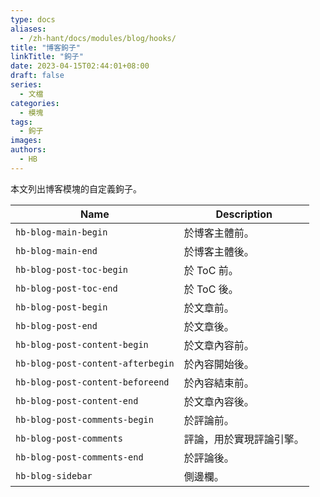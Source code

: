 ```yaml
---
type: docs
aliases:
  - /zh-hant/docs/modules/blog/hooks/
title: "博客鉤子"
linkTitle: "鉤子"
date: 2023-04-15T02:44:01+08:00
draft: false
series:
  - 文檔
categories:
  - 模塊
tags:
  - 鉤子
images:
authors:
  - HB
---
```


本文列出博客模塊的自定義鉤子。

<!--more-->

| Name                          | Description              |
| ----------------------------- | ------------------------ |
| `hb-blog-main-begin`          | 於博客主體前。           |
| `hb-blog-main-end`            | 於博客主體後。           |
| `hb-blog-post-toc-begin`      | 於 ToC 前。              |
| `hb-blog-post-toc-end`        | 於 ToC 後。              |
| `hb-blog-post-begin`          | 於文章前。               |
| `hb-blog-post-end`            | 於文章後。               |
| `hb-blog-post-content-begin`  | 於文章內容前。           |
| `hb-blog-post-content-afterbegin` | 於內容開始後。|
| `hb-blog-post-content-beforeend`  | 於內容結束前。|
| `hb-blog-post-content-end`    | 於文章內容後。           |
| `hb-blog-post-comments-begin` | 於評論前。               |
| `hb-blog-post-comments`       | 評論，用於實現評論引擎。 |
| `hb-blog-post-comments-end`   | 於評論後。               |
| `hb-blog-sidebar`             | 側邊欄。                 |
